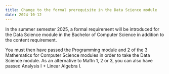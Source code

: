 ```yaml
---
title: Change to the formal prerequisite in the Data Science module
date: 2024-10-12
---
```


In the summer semester 2025, a formal requirement will be introduced for the Data Science module in the
Bachelor of Computer Science in addition to the content requirement.

You must then have passed the Programming module and 2 of the 3 Mathematics for Computer Science modules
in order to take the Data Science module. As an alternative to MafIn 1, 2 or 3, you can also have passed Analysis I + Linear Algebra I.
